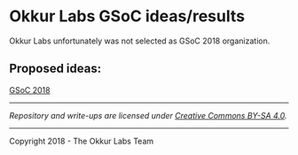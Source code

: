 # Okkur Labs GSoC ideas/results

Okkur Labs unfortunately was not selected as GSoC 2018 organization.

## Proposed ideas:
[GSoC 2018](/2018/ideas.md)

----

*Repository and write-ups are licensed under [Creative Commons BY-SA 4.0](/LICENSE).*  

---

Copyright 2018 - The Okkur Labs Team
